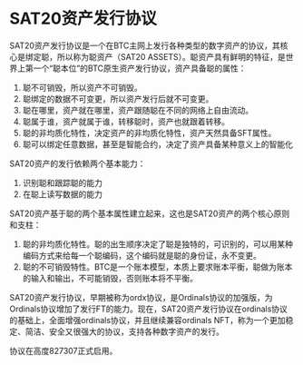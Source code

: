 SAT20资产发行协议
=========


SAT20资产发行协议是一个在BTC主网上发行各种类型的数字资产的协议，其核心是绑定聪，所以称为聪资产（SAT20 ASSETS）。聪资产具有鲜明的特征，是世界上第一个“聪本位”的BTC原生资产发行协议，资产具备聪的属性：
1. 聪不可销毁，所以资产不可销毁。
2. 聪绑定的数据不可变更，所以资产发行后就不可变更。
3. 聪在哪里，资产就在哪里，资产跟随聪在不同的网络上自由流动。
4. 聪属于谁，资产就属于谁，转移聪时，资产也就跟着转移。
5. 聪的非均质化特性，决定资产的非均质化特性，资产天然具备SFT属性。
6. 聪可以绑定任意数据，甚至是智能合约，决定了资产具备某种意义上的智能化


SAT20资产的发行依赖两个基本能力：
1. 识别聪和跟踪聪的能力
2. 在聪上读写数据的能力


SAT20资产基于聪的两个基本属性建立起来，这也是SAT20资产的两个核心原则和支柱：
1. 聪的非均质化特性。聪的出生顺序决定了聪是独特的，可识别的，可以用某种编码方式来给每一个聪编码，这个编码就是聪的身份证，永不变更。
2. 聪的不可销毁特性。BTC是一个账本模型，本质上要求账本平衡，聪做为账本的输入和输出，不可能销毁，否则账本将不平衡。


SAT20资产发行协议，早期被称为ordx协议，是Ordinals协议的加强版，为Ordinals协议增加了发行FT的能力。现在，SAT20资产发行协议在ordinals协议的基础上，全面增强ordinals协议，并且继续兼容ordinals NFT，称为一个更加稳定、简洁、安全又很强大的协议，支持各种数字资产的发行。


协议在高度827307正式启用。

